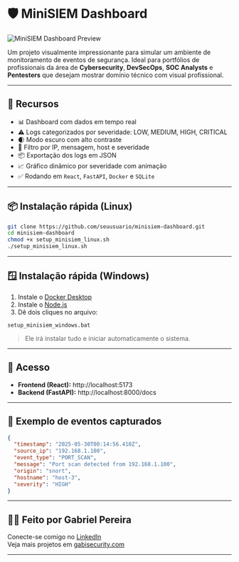 
# 🛡️ MiniSIEM Dashboard

![MiniSIEM Dashboard Preview](./dd6c6444-6f26-47ed-b489-864ff3aa20c9.png)

Um projeto visualmente impressionante para simular um ambiente de monitoramento de eventos de segurança. Ideal para portfólios de profissionais da área de **Cybersecurity**, **DevSecOps**, **SOC Analysts** e **Pentesters** que desejam mostrar domínio técnico com visual profissional.

---

## 🚀 Recursos

- 📊 Dashboard com dados em tempo real
- ⚠️ Logs categorizados por severidade: LOW, MEDIUM, HIGH, CRITICAL
- 🌒 Modo escuro com alto contraste
- 🧠 Filtro por IP, mensagem, host e severidade
- 📦 Exportação dos logs em JSON
- 📈 Gráfico dinâmico por severidade com animação
- ✅ Rodando em `React`, `FastAPI`, `Docker` e `SQLite`

---

## 📦 Instalação rápida (Linux)

```bash
git clone https://github.com/seuusuario/minisiem-dashboard.git
cd minisiem-dashboard
chmod +x setup_minisiem_linux.sh
./setup_minisiem_linux.sh
```

---

## 🪟 Instalação rápida (Windows)

1. Instale o [Docker Desktop](https://www.docker.com/products/docker-desktop/)
2. Instale o [Node.js](https://nodejs.org/)
3. Dê dois cliques no arquivo:

```
setup_minisiem_windows.bat
```

> Ele irá instalar tudo e iniciar automaticamente o sistema.

---

## 🔗 Acesso

- **Frontend (React):** http://localhost:5173  
- **Backend (FastAPI):** http://localhost:8000/docs

---

## 🧪 Exemplo de eventos capturados

```json
{
  "timestamp": "2025-05-30T00:14:56.410Z",
  "source_ip": "192.168.1.100",
  "event_type": "PORT_SCAN",
  "message": "Port scan detected from 192.168.1.100",
  "origin": "snort",
  "hostname": "host-3",
  "severity": "HIGH"
}
```

---

## 👨‍💻 Feito por Gabriel Pereira

Conecte-se comigo no [LinkedIn](https://www.linkedin.com/in/gabisecurity/)  
Veja mais projetos em [gabisecurity.com](https://gabisecurity.com)

---
